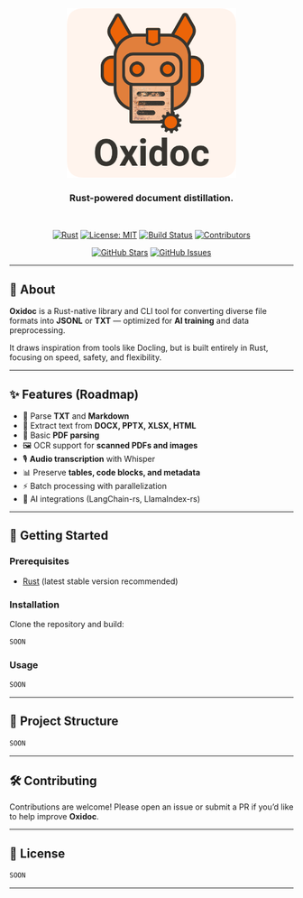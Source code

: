 
<div align="center">
  <img src="/assets/logo.png" alt="Oxidoc Logo" width="300"/>
  
  <br>
  
  <h3>Rust-powered document distillation.</h3>

  <br>

  [![Rust](https://img.shields.io/badge/rust-stable-orange.svg)](https://www.rust-lang.org/)
  [![License: MIT](https://img.shields.io/badge/License-MIT-yellow.svg)](https://opensource.org/licenses/MIT)
  [![Build Status](https://img.shields.io/github/actions/workflow/status/ionnss/oxidoc/rust.yml?branch=master)](https://github.com/ionnss/oxidoc/actions)
  [![Contributors](https://img.shields.io/github/contributors/ionnss/oxidoc)](https://github.com/ionnss/oxidoc/graphs/contributors)

  [![GitHub Stars](https://img.shields.io/github/stars/ionnss/oxidoc?style=social)](https://github.com/ionnss/oxidoc/stargazers)
  [![GitHub Issues](https://img.shields.io/github/issues/ionnss/oxidoc)](https://github.com/ionnss/oxidoc/issues)

</div>

---

## 📖 About

**Oxidoc** is a Rust-native library and CLI tool for converting diverse file formats into **JSONL** or **TXT** — optimized for **AI training** and data preprocessing.

It draws inspiration from tools like Docling, but is built entirely in Rust, focusing on speed, safety, and flexibility.

---

## ✨ Features (Roadmap)

- 📝 Parse **TXT** and **Markdown**
- 📄 Extract text from **DOCX, PPTX, XLSX, HTML**
- 📑 Basic **PDF parsing**
- 🖼️ OCR support for **scanned PDFs and images**
- 🎙️ **Audio transcription** with Whisper
- 📊 Preserve **tables, code blocks, and metadata**
- ⚡ Batch processing with parallelization
- 🤖 AI integrations (LangChain-rs, LlamaIndex-rs)

---

## 🚀 Getting Started

### Prerequisites
- [Rust](https://www.rust-lang.org/) (latest stable version recommended)

### Installation
Clone the repository and build:

```bash
SOON
````

### Usage

```bash
SOON
```

---

## 📂 Project Structure

```bash
SOON
```

---

## 🛠️ Contributing

Contributions are welcome! Please open an issue or submit a PR if you’d like to help improve **Oxidoc**.

---

## 📜 License

```bash
SOON

```

---

